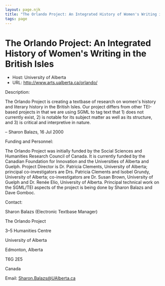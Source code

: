 ```yaml
---
layout: page.njk
title: "The Orlando Project: An Integrated History of Women's Writing in the British Isles"
tags: page
---
```

# The Orlando Project: An Integrated History of Women's Writing in the British Isles








* Host: University of Alberta
* URL: <http://www.arts.ualberta.ca/orlando/>



Description:



The Orlando Project is creating a textbase of research on women's history 
 and literary history in the British Isles. Our project differs from other 
 TEI-based projects in that we are using SGML to tag text that 1) does not 
 currently exist, 2) is notable for its subject matter as well as its 
 structure, and 3) is critical and interpretive in nature.



– Sharon Balazs, 16 Jul 2000



Funding and Personnel:


The Orlando Project was initially funded by the Social Sciences and 
 Humanities Research Council of Canada. It is currently funded by the 
 Canadian Foundation for Innovation and the Universities of Alberta and 
 Guelph. Project Director is Dr. Patricia Clements, University of Alberta; 
 principal co-investigators are Drs. Patricia Clements and Isobel Grundy, 
 University of Alberta; co-investigators are Dr. Susan Brown, University of 
 Guelph and Dr. Renée Elio, University of Alberta. Principal technical work 
 on the SGML/TEI aspects of the project is being done by Sharon Balazs and 
 Dave Gomboc. 
 



Contact:



Sharon Balazs (Electronic Textbase Manager)


The Orlando Project


3–5 Humanities Centre


University of Alberta


Edmonton, Alberta


T6G 2E5


Canada


Email: [Sharon.Balazs@UAlberta.ca](mailto:Sharon.Balazs@UAlberta.ca)






